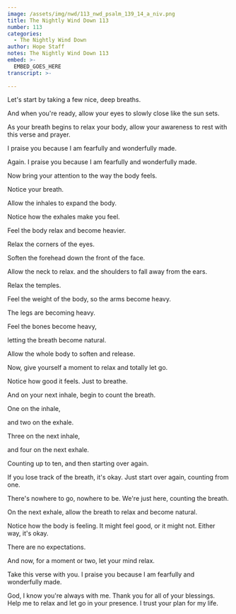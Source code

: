 ```yaml
---
image: /assets/img/nwd/113_nwd_psalm_139_14_a_niv.png
title: The Nightly Wind Down 113
number: 113
categories:
  - The Nightly Wind Down
author: Hope Staff
notes: The Nightly Wind Down 113
embed: >-
  EMBED_GOES_HERE
transcript: >-
  
---
```

Let's start by taking a few nice, deep breaths.

And when you're ready, allow your eyes to slowly close like the sun sets.

As your breath begins to relax your body, allow your awareness to rest with this verse and prayer.

I praise you because I am fearfully and wonderfully made.

Again. I praise you because I am fearfully and wonderfully made.

Now bring your attention to the way the body feels.

Notice your breath.

Allow the inhales to expand the body.

Notice how the exhales make you feel.

Feel the body relax and become heavier.

Relax the corners of the eyes.

Soften the forehead down the front of the face.

Allow the neck to relax. and the shoulders to fall away from the ears.

Relax the temples.

Feel the weight of the body, so the arms become heavy.

The legs are becoming heavy.

Feel the bones become heavy,

letting the breath become natural.

Allow the whole body to soften and release.

Now, give yourself a moment to relax and totally let go.

Notice how good it feels. Just to breathe.

And on your next inhale, begin to count the breath.

One on the inhale,

and two on the exhale.

Three on the next inhale,

and four on the next exhale.

Counting up to ten, and then starting over again.

If you lose track of the breath, it's okay. Just start over again, counting from one.

There's nowhere to go, nowhere to be. We're just here, counting the breath.

On the next exhale, allow the breath to relax and become natural.

Notice how the body is feeling. It might feel good, or it might not. Either way, it's okay.

There are no expectations.

And now, for a moment or two, let your mind relax.

Take this verse with you. I praise you because I am fearfully and wonderfully made.

God, I know you're always with me. Thank you for all of your blessings. Help me to relax and let go in your presence. I trust your plan for my life.

